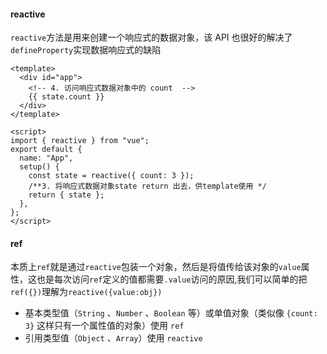 #### reactive

`reactive`方法是用来创建一个响应式的数据对象，该 API 也很好的解决了`defineProperty`实现数据响应式的缺陷

```vue
<template>
  <div id="app">
    <!-- 4. 访问响应式数据对象中的 count  -->
    {{ state.count }}
  </div>
</template>

<script>
import { reactive } from "vue";
export default {
  name: "App",
  setup() {
    const state = reactive({ count: 3 });
    /**3. 将响应式数据对象state return 出去，供template使用 */
    return { state };
  },
};
</script>
```

#### ref

本质上`ref`就是通过`reactive`包装一个对象，然后是将值传给该对象的`value`属性，这也是每次访问`ref`定义的值都需要`.value`访问的原因,我们可以简单的把`ref({})`理解为`reactive({value:obj})`

- 基本类型值（`String` 、`Number` 、`Boolean` 等）或单值对象（类似像 `{count: 3}` 这样只有一个属性值的对象）使用 `ref`
- 引用类型值（`Object` 、`Array`）使用 `reactive`

<!-- 这个基本上是一致的，没有本质上的不同 -->
